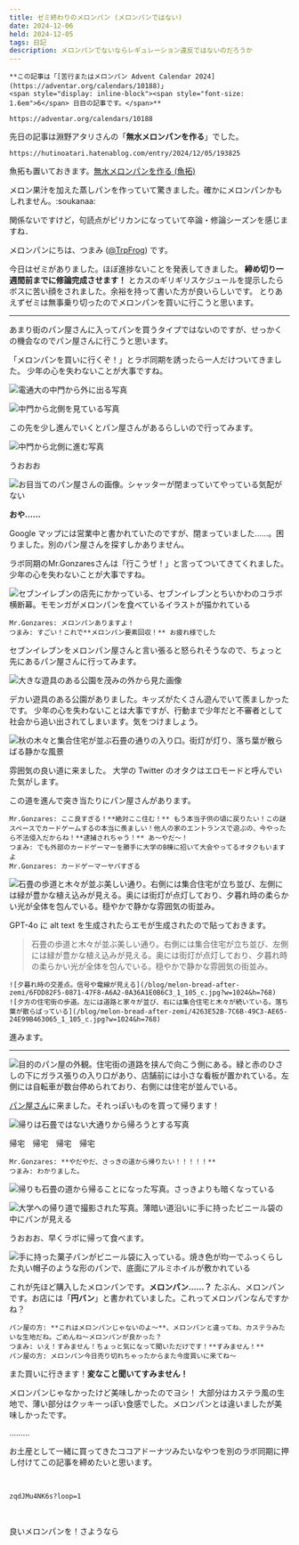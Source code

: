 ```yaml
---
title: ゼミ終わりのメロンパン (メロンパンではない)
date: 2024-12-06
held: 2024-12-05
tags: 日記
description: メロンパンでないならレギュレーション違反ではないのだろうか
---
```


```centering
**この記事は「[苦行またはメロンパン Advent Calendar 2024](https://adventar.org/calendars/10188)」
<span style="display: inline-block"><span style="font-size: 1.6em">6</span> 日目の記事です。</span>**
```

```link-embed
https://adventar.org/calendars/10188
```

先日の記事は淵野アタリさんの「**無水メロンパンを作る**」でした。

```link-embed
https://hutinoatari.hatenablog.com/entry/2024/12/05/193825
```

魚拓も置いておきます。[無水メロンパンを作る (魚拓)](https://megalodon.jp/2024-1205-2034-14/https://hutinoatari.hatenablog.com:443/entry/2024/12/05/193825)

メロン果汁を加えた蒸しパンを作っていて驚きました。確かにメロンパンかもしれません。:soukanaa:

関係ないですけど，句読点がピリカンになっていて卒論・修論シーズンを感じますね．


<!-- window break -->


メロンパンにちは、つまみ ([@TrpFrog](https://twitter.com/TrpFrog)) です。


今日はゼミがありました。ほぼ進捗ないことを発表してきました。
**締め切り一週間前までに修論完成させます！** とカスのギリギリスケジュールを提示したらボスに苦い顔をされました。余裕を持って書いた方が良いらしいです。
とりあえずゼミは無事乗り切ったのでメロンパンを買いに行こうと思います。

---

あまり街のパン屋さんに入ってパンを買うタイプではないのですが、せっかくの機会なのでパン屋さんに行こうと思います。

「メロンパンを買いに行くぞ！」とラボ同期を誘ったら一人だけついてきました。
少年の心を失わないことが大事ですね。

![電通大の中門から外に出る写真](/blog/melon-bread-after-zemi/9C9E6370-2C6B-4446-B871-8CED52587BC0_1_102_a.jpg?w=2048&h=1536)

![中門から北側を見ている写真](/blog/melon-bread-after-zemi/B8EB7208-C62F-4100-A623-0A945C508B30_1_102_a.jpg?w=2048&h=1536)

この先を少し進んでいくとパン屋さんがあるらしいので行ってみます。

![中門から北側に進む写真](/blog/melon-bread-after-zemi/CACB5333-869E-45DF-88F9-4B0D4CF043FF_1_102_o.jpg?w=2048&h=1536)

うおおお

![お目当てのパン屋さんの画像。シャッターが閉まっていてやっている気配がない](/blog/melon-bread-after-zemi/7E8305F2-3DBF-49E2-92A7-87494EE1DBF9_1_102_o.jpg?w=2048&h=1536)

**おや……**

Google マップには営業中と書かれていたのですが、閉まっていました……。困りました。別のパン屋さんを探すしかありません。

ラボ同期のMr.Gonzaresさんは「行こうぜ！」と言ってついてきてくれました。少年の心を失わないことが大事ですね。

![セブンイレブンの店先にかかっている、セブンイレブンとちいかわのコラボ横断幕。モモンガがメロンパンを食べているイラストが描かれている](/blog/melon-bread-after-zemi/14B66899-F67D-48E3-9DD0-86708181CF33_1_201_a.jpg?w=2966&h=1407)

```conversation
Mr.Gonzares: メロンパンありますよ！
つまみ: すごい！これで**メロンパン要素回収！** お疲れ様でした
```

セブンイレブンをメロンパン屋さんと言い張ると怒られそうなので、ちょっと先にあるパン屋さんに行ってみます。

![大きな遊具のある公園を茂みの外から見た画像](/blog/melon-bread-after-zemi/8EA9EC68-EDB6-45ED-A4A8-E0B4539FE793_1_105_c.jpg?w=1024&h=768 "子供達に占拠されている遊具, 不審者と間違われそうなので茂みから撮影")

デカい遊具のある公園がありました。キッズがたくさん遊んでいて羨ましかったです。
少年の心を失わないことは大事ですが、行動まで少年だと不審者として社会から追い出されてしまいます。気をつけましょう。

![秋の木々と集合住宅が並ぶ石畳の通りの入り口。街灯が灯り、落ち葉が散らばる静かな風景](/blog/melon-bread-after-zemi/0B568A54-2810-4301-BFD5-F18547972B3C_1_105_c.jpg?w=1024&h=768)

雰囲気の良い道に来ました。
大学の Twitter のオタクはエロモードと呼んでいた気がします。

この道を進んで突き当たりにパン屋さんがあります。

```conversation
Mr.Gonzares: ここ良すぎる！**絶対ここ住む！** もう本当子供の頃に戻りたい！この謎スペースでカードゲームするの本当に羨ましい！他人の家のエントランスで遊ぶの、今やったら不法侵入だからね！**逮捕されちゃう！** あ〜やだ〜！
つまみ: でも外部のカードゲーマーを勝手に大学のB棟に招いて大会やってるオタクもいますよ
Mr.Gonzares: カードゲーマーヤバすぎる
```

![石畳の歩道と木々が並ぶ美しい通り。右側には集合住宅が立ち並び、左側には緑が豊かな植え込みが見える。奥には街灯が点灯しており、夕暮れ時の柔らかい光が全体を包んでいる。穏やかで静かな雰囲気の街並み。](/blog/melon-bread-after-zemi/2B5F8712-FBA4-40B1-8ECF-829FB1CE416D_1_102_o.jpg?w=2048&h=1536)

GPT-4o に alt text を生成されたらエモが生成されたので貼っておきます。

> 石畳の歩道と木々が並ぶ美しい通り。右側には集合住宅が立ち並び、左側には緑が豊かな植え込みが見える。奥には街灯が点灯しており、夕暮れ時の柔らかい光が全体を包んでいる。穏やかで静かな雰囲気の街並み。

```horizontal-images
![夕暮れ時の交差点。信号や電線が見える](/blog/melon-bread-after-zemi/6FDD82F5-0871-47F8-A6A2-0A36A1E0B6C3_1_105_c.jpg?w=1024&h=768)
![夕方の住宅街の歩道。左には道路と家々が並び、右には集合住宅と木々が続いている。落ち葉が散らばっている](/blog/melon-bread-after-zemi/4263E52B-7C6B-49C3-AE65-24E99B463065_1_105_c.jpg?w=1024&h=768)
```

進みます。

---

![目的のパン屋の外観。住宅街の道路を挟んで向こう側にある。緑と赤のひさしの下にガラス張りの入り口があり、店舗前には小さな看板が置かれている。左側には自転車が数台停められており、右側には住宅が並んでいる。](/blog/melon-bread-after-zemi/IMG_6591.jpg?w=5712&h=4284)

[パン屋さん](https://maps.app.goo.gl/2vLks8SoYWMYxDJ6A)に来ました。それっぽいものを買って帰ります！

![帰りは石畳ではない大通りから帰ろうとする写真](/blog/melon-bread-after-zemi/7E376CC8-7DED-4041-9A2F-39C8207F7085_1_105_c.jpg?w=1024&h=768)

帰宅　帰宅　帰宅　帰宅

```conversation
Mr.Gonzares: **やだやだ、さっきの道から帰りたい！！！！！**
つまみ: わかりました。
```

![帰りも石畳の道から帰ることになった写真。さっきよりも暗くなっている](/blog/melon-bread-after-zemi/09C297C2-4C67-4CC8-85A5-B0F3CB9E527F_1_105_c.jpg?w=1024&h=768 "やっぱりこの道楽しいですよね")


![大学への帰り道で撮影された写真。薄暗い道沿いに手に持ったビニール袋の中にパンが見える](/blog/melon-bread-after-zemi/A4D97E09-CEB8-4398-8D33-D1169C39E3E6_1_105_c.jpg?w=1024&h=768 "パンを握って帰る")

うおおお、早くラボに帰って食べます。

![手に持った菓子パンがビニール袋に入っている。焼き色が均一でふっくらした丸い帽子のような形のパンで、底面にアルミホイルが敷かれている](/blog/melon-bread-after-zemi/C1EB8648-1F74-42CA-A498-B88E409D79A1_1_105_c.jpg?w=1024&h=768)

これが先ほど購入したメロンパンです。**メロンパン……？** たぶん、メロンパンです。お店には「**円バン**」と書かれていました。これってメロンパンなんですかね？

```conversation
パン屋の方: **これはメロンパンじゃないのよ〜**、メロンパンと違ってね、カステラみたいな生地だね。ごめんね〜メロンパンが良かった？
つまみ: いえ！すみません！ちょっと気になって聞いただけです！**すみません！**
パン屋の方: メロンパン今日売り切れちゃったからまた今度買いに来てね〜
```

また買いに行きます！**変なこと聞いてすみません！**

メロンパンじゃなかったけど美味しかったのでヨシ！
大部分はカステラ風の生地で、薄い部分はクッキーっぽい食感でした。メロンパンとは違いましたが美味しかったです。

………

お土産として一緒に買ってきたココアドーナツみたいなやつを別のラボ同期に押し付けてこの記事を締めたいと思います。

<br>

```youtube
zqdJMu4NK6s?loop=1
```

<br>

良いメロンパンを！さようなら
